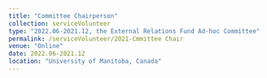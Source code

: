 ```yaml
---
title: "Committee Chairperson"
collection: serviceVolunteer
type: "2022.06-2021.12, the External Relations Fund Ad-hoc Committee"
permalink: /serviceVolunteer/2021-Cmmittee Chair
venue: "Online"
date: 2022.06-2021.12
location: "University of Manitoba, Canada"
---
```

